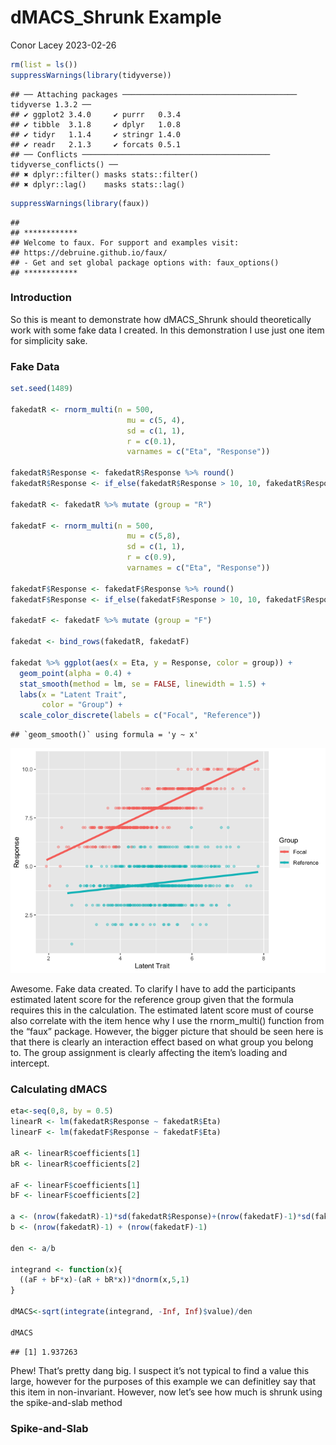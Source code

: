dMACS_Shrunk Example
================
Conor Lacey
2023-02-26

``` r
rm(list = ls())
suppressWarnings(library(tidyverse))
```

    ## ── Attaching packages ─────────────────────────────────────── tidyverse 1.3.2 ──
    ## ✔ ggplot2 3.4.0     ✔ purrr   0.3.4
    ## ✔ tibble  3.1.8     ✔ dplyr   1.0.8
    ## ✔ tidyr   1.1.4     ✔ stringr 1.4.0
    ## ✔ readr   2.1.3     ✔ forcats 0.5.1
    ## ── Conflicts ────────────────────────────────────────── tidyverse_conflicts() ──
    ## ✖ dplyr::filter() masks stats::filter()
    ## ✖ dplyr::lag()    masks stats::lag()

``` r
suppressWarnings(library(faux))
```

    ## 
    ## ************
    ## Welcome to faux. For support and examples visit:
    ## https://debruine.github.io/faux/
    ## - Get and set global package options with: faux_options()
    ## ************

### Introduction

So this is meant to demonstrate how dMACS_Shrunk should theoretically
work with some fake data I created. In this demonstration I use just one
item for simplicity sake.

### Fake Data

``` r
set.seed(1489)

fakedatR <- rnorm_multi(n = 500, 
                          mu = c(5, 4), 
                          sd = c(1, 1), 
                          r = c(0.1), 
                          varnames = c("Eta", "Response"))

fakedatR$Response <- fakedatR$Response %>% round()
fakedatR$Response <- if_else(fakedatR$Response > 10, 10, fakedatR$Response)

fakedatR <- fakedatR %>% mutate (group = "R")

fakedatF <- rnorm_multi(n = 500, 
                          mu = c(5,8), 
                          sd = c(1, 1), 
                          r = c(0.9), 
                          varnames = c("Eta", "Response"))

fakedatF$Response <- fakedatF$Response %>% round()
fakedatF$Response <- if_else(fakedatF$Response > 10, 10, fakedatF$Response)

fakedatF <- fakedatF %>% mutate (group = "F")

fakedat <- bind_rows(fakedatR, fakedatF)

fakedat %>% ggplot(aes(x = Eta, y = Response, color = group)) + 
  geom_point(alpha = 0.4) + 
  stat_smooth(method = lm, se = FALSE, linewidth = 1.5) + 
  labs(x = "Latent Trait",
       color = "Group") + 
  scale_color_discrete(labels = c("Focal", "Reference"))
```

    ## `geom_smooth()` using formula = 'y ~ x'

![](dMACS_Shrunk-Example_files/figure-gfm/fake-data-1.png)<!-- -->

Awesome. Fake data created. To clarify I have to add the participants
estimated latent score for the reference group given that the formula
requires this in the calculation. The estimated latent score must of
course also correlate with the item hence why I use the rnorm_multi()
function from the “faux” package. However, the bigger picture that
should be seen here is that there is clearly an interaction effect based
on what group you belong to. The group assignment is clearly affecting
the item’s loading and intercept.

### Calculating dMACS

``` r
eta<-seq(0,8, by = 0.5)
linearR <- lm(fakedatR$Response ~ fakedatR$Eta)
linearF <- lm(fakedatF$Response ~ fakedatF$Eta)

aR <- linearR$coefficients[1]
bR <- linearR$coefficients[2]

aF <- linearF$coefficients[1]
bF <- linearF$coefficients[2]

a <- (nrow(fakedatR)-1)*sd(fakedatR$Response)+(nrow(fakedatF)-1)*sd(fakedatF$Response)
b <- (nrow(fakedatR)-1) + (nrow(fakedatF)-1) 

den <- a/b

integrand <- function(x){
  ((aF + bF*x)-(aR + bR*x))*dnorm(x,5,1)
}

dMACS<-sqrt(integrate(integrand, -Inf, Inf)$value)/den

dMACS
```

    ## [1] 1.937263

Phew! That’s pretty dang big. I suspect it’s not typical to find a value
this large, however for the purposes of this example we can definitley
say that this item in non-invariant. However, now let’s see how much is
shrunk using the spike-and-slab method

### Spike-and-Slab
